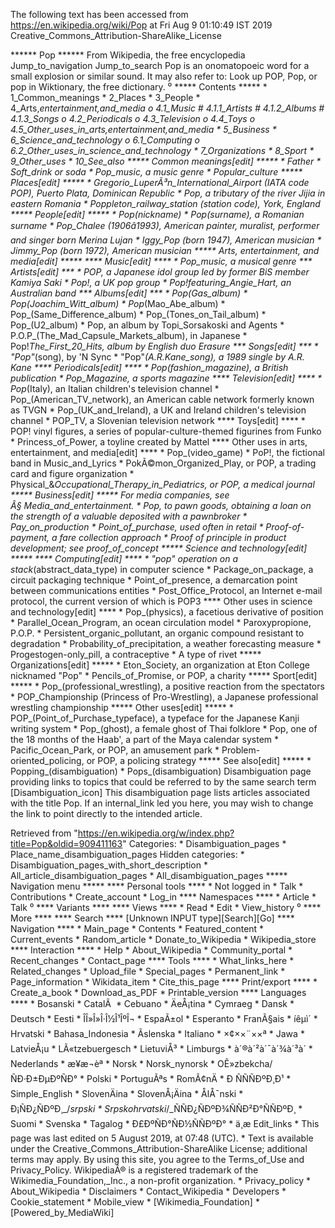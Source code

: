 The following text has been accessed from https://en.wikipedia.org/wiki/Pop at Fri Aug 9 01:10:49 IST 2019
Creative_Commons_Attribution-ShareAlike_License




















****** Pop ******
From Wikipedia, the free encyclopedia
Jump_to_navigation Jump_to_search
Pop is an onomatopoeic word for a small explosion or similar sound. It may also
refer to:
 Look up POP, Pop, or pop in Wiktionary, the free dictionary.
⁰
***** Contents *****
    * 1_Common_meanings
    * 2_Places
    * 3_People
    * 4_Arts,_entertainment,_and_media
          o 4.1_Music
                # 4.1.1_Artists
                # 4.1.2_Albums
                # 4.1.3_Songs
          o 4.2_Periodicals
          o 4.3_Television
          o 4.4_Toys
          o 4.5_Other_uses_in_arts,_entertainment,_and_media
    * 5_Business
    * 6_Science_and_technology
          o 6.1_Computing
          o 6.2_Other_uses_in_science_and_technology
    * 7_Organizations
    * 8_Sport
    * 9_Other_uses
    * 10_See_also
***** Common meanings[edit] *****
    * Father
    * Soft_drink or soda
    * Pop_music, a music genre
    * Popular_culture
***** Places[edit] *****
    * Gregorio_LuperÃ³n_International_Airport (IATA code POP), Puerto Plata,
      Dominican Republic
    * Pop, a tributary of the river Jijia in eastern Romania
    * Poppleton_railway_station (station code), York, England
***** People[edit] *****
    * Pop_(nickname)
    * Pop_(surname), a Romanian surname
    * Pop_Chalee (1906â1993), American painter, muralist, performer and
      singer born Merina Lujan
    * Iggy_Pop (born 1947), American musician
    * Jimmy_Pop (born 1972), American musician
***** Arts, entertainment, and media[edit] *****
**** Music[edit] ****
    * Pop_music, a musical genre
*** Artists[edit] ***
    * POP, a Japanese idol group led by former BiS member Kamiya Saki
    * Pop!, a UK pop group
    * Pop!_featuring_Angie_Hart, an Australian band
*** Albums[edit] ***
    * Pop_(Gas_album)
    * Pop_(Joachim_Witt_album)
    * Pop_(Mao_Abe_album)
    * Pop_(Same_Difference_album)
    * Pop_(Tones_on_Tail_album)
    * Pop_(U2_album)
    * Pop, an album by Topi_Sorsakoski and Agents
    * P.O.P_(The_Mad_Capsule_Markets_album), in Japanese
    * Pop!_The_First_20_Hits, album by English duo Erasure
*** Songs[edit] ***
    * "Pop"_(song), by 'N Sync
    * "Pop"_(A.R._Kane_song), a 1989 single by A.R. Kane
**** Periodicals[edit] ****
    * Pop_(fashion_magazine), a British publication
    * Pop_Magazine, a sports magazine
**** Television[edit] ****
    * Pop_(Italy), an Italian children's television channel
    * Pop_(American_TV_network), an American cable network formerly known as
      TVGN
    * Pop_(UK_and_Ireland), a UK and Ireland children's television channel
    * POP_TV, a Slovenian television network
**** Toys[edit] ****
    * POP! vinyl figures, a series of popular-culture-themed figurines from
      Funko
    * Princess_of_Power, a toyline created by Mattel
**** Other uses in arts, entertainment, and media[edit] ****
    * Pop_(video_game)
    * PoP!, the fictional band in Music_and_Lyrics
    * PokÃ©mon_Organized_Play, or POP, a trading card and figure organization
    * Physical_&_Occupational_Therapy_in_Pediatrics, or POP, a medical journal
***** Business[edit] *****
For media companies, see Â§ Media_and_entertainment.
    * Pop, to pawn goods, obtaining a loan on the strength of a valuable
      deposited with a pawnbroker
    * Pay_on_production
    * Point_of_purchase, used often in retail
    * Proof-of-payment, a fare collection approach
    * Proof of principle in product development; see proof_of_concept
***** Science and technology[edit] *****
**** Computing[edit] ****
    * "pop" operation on a stack_(abstract_data_type) in computer science
    * Package_on_package, a circuit packaging technique
    * Point_of_presence, a demarcation point between communications entities
    * Post_Office_Protocol, an Internet e-mail protocol, the current version of
      which is POP3
**** Other uses in science and technology[edit] ****
    * Pop_(physics), a facetious derivative of position
    * Parallel_Ocean_Program, an ocean circulation model
    * Paroxypropione, P.O.P.
    * Persistent_organic_pollutant, an organic compound resistant to
      degradation
    * Probability_of_precipitation, a weather forecasting measure
    * Progestogen-only_pill, a contraceptive
    * A type of rivet
***** Organizations[edit] *****
    * Eton_Society, an organization at Eton College nicknamed "Pop"
    * Pencils_of_Promise, or POP, a charity
***** Sport[edit] *****
    * Pop_(professional_wrestling), a positive reaction from the spectators
    * POP_Championship (Princess of Pro-Wrestling), a Japanese professional
      wrestling championship
***** Other uses[edit] *****
    * POP_(Point_of_Purchase_typeface), a typeface for the Japanese Kanji
      writing system
    * Pop_(ghost), a female ghost of Thai folklore
    * Pop, one of the 18 months of the Haab', a part of the Maya calendar
      system
    * Pacific_Ocean_Park, or POP, an amusement park
    * Problem-oriented_policing, or POP, a policing strategy
***** See also[edit] *****
    * Popping_(disambiguation)
    * Pops_(disambiguation)
                      Disambiguation page providing links to topics that could
                      be referred to by the same search term
[Disambiguation_icon] This disambiguation page lists articles associated with
                      the title Pop.
                      If an internal_link led you here, you may wish to change
                      the link to point directly to the intended article.

Retrieved from "https://en.wikipedia.org/w/index.php?title=Pop&oldid=909411163"
Categories:
    * Disambiguation_pages
    * Place_name_disambiguation_pages
Hidden categories:
    * Disambiguation_pages_with_short_description
    * All_article_disambiguation_pages
    * All_disambiguation_pages
***** Navigation menu *****
**** Personal tools ****
    * Not logged in
    * Talk
    * Contributions
    * Create_account
    * Log_in
**** Namespaces ****
    * Article
    * Talk
⁰
**** Variants ****
**** Views ****
    * Read
    * Edit
    * View_history
⁰
**** More ****
**** Search ****
[Unknown INPUT type][Search][Go]
**** Navigation ****
    * Main_page
    * Contents
    * Featured_content
    * Current_events
    * Random_article
    * Donate_to_Wikipedia
    * Wikipedia_store
**** Interaction ****
    * Help
    * About_Wikipedia
    * Community_portal
    * Recent_changes
    * Contact_page
**** Tools ****
    * What_links_here
    * Related_changes
    * Upload_file
    * Special_pages
    * Permanent_link
    * Page_information
    * Wikidata_item
    * Cite_this_page
**** Print/export ****
    * Create_a_book
    * Download_as_PDF
    * Printable_version
**** Languages ****
    * Bosanski
    * CatalÃ 
    * Cebuano
    * ÄeÅ¡tina
    * Cymraeg
    * Dansk
    * Deutsch
    * Eesti
    * ÎÎ»Î»Î·Î½Î¹ÎºÎ¬
    * EspaÃ±ol
    * Esperanto
    * FranÃ§ais
    * íêµ­ì´
    * Hrvatski
    * Bahasa_Indonesia
    * Ãslenska
    * Italiano
    * ×¢××¨××ª
    * Jawa
    * LatvieÅ¡u
    * LÃ«tzebuergesch
    * LietuviÅ³
    * Limburgs
    * à´®à´²à´¯à´¾à´³à´
    * Nederlands
    * æ¥æ¬èª
    * Norsk
    * Norsk_nynorsk
    * OÊ»zbekcha/ÑÐ·Ð±ÐµÐºÑÐ°
    * Polski
    * PortuguÃªs
    * RomÃ¢nÄ
    * Ð ÑÑÑÐºÐ¸Ð¹
    * Simple_English
    * SlovenÄina
    * SlovenÅ¡Äina
    * ÅlÅ¯nski
    * Ð¡ÑÐ¿ÑÐºÐ¸_/_srpski
    * Srpskohrvatski_/_ÑÑÐ¿ÑÐºÐ¾ÑÑÐ²Ð°ÑÑÐºÐ¸
    * Suomi
    * Svenska
    * Tagalog
    * Ð£ÐºÑÐ°ÑÐ½ÑÑÐºÐ°
    * ä¸­æ
Edit_links
    * This page was last edited on 5 August 2019, at 07:48 (UTC).
    * Text is available under the Creative_Commons_Attribution-ShareAlike
      License; additional terms may apply. By using this site, you agree to the
      Terms_of_Use and Privacy_Policy. WikipediaÂ® is a registered trademark of
      the Wikimedia_Foundation,_Inc., a non-profit organization.
    * Privacy_policy
    * About_Wikipedia
    * Disclaimers
    * Contact_Wikipedia
    * Developers
    * Cookie_statement
    * Mobile_view
    * [Wikimedia_Foundation]
    * [Powered_by_MediaWiki]
